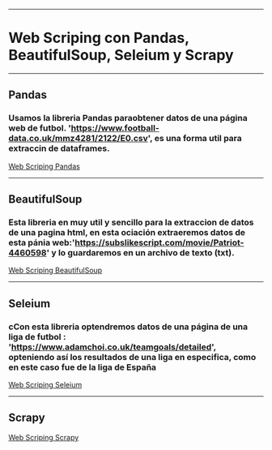 _________
# Web Scriping con Pandas, BeautifulSoup, Seleium y Scrapy
_________

## Pandas

### Usamos la libreria Pandas paraobtener datos de una página web de futbol. 'https://www.football-data.co.uk/mmz4281/2122/E0.csv', es una forma util para extraccin de dataframes.

[Web Scriping Pandas](https://github.com/Jhlirion/WebScraping/blob/main/venv/WS_pandas/WS_pandas.ipynb)

________

## BeautifulSoup

### Esta libreria en muy util y sencillo para la extraccion de datos de una pagina html, en esta ociación extraeremos datos de esta pánia web:'https://subslikescript.com/movie/Patriot-4460598' y lo guardaremos en un archivo de texto (txt).

[Web Scriping BeautifulSoup](https://github.com/Jhlirion/WebScraping/tree/main/venv/WS_beautifulsoup)

_________
## Seleium

### cCon esta libreria optendremos datos de una página de una liga de futbol : 'https://www.adamchoi.co.uk/teamgoals/detailed', opteniendo así los resultados de una liga en especifica, como en este caso fue de la liga de España

[Web Scriping Seleium](https://github.com/Jhlirion/WebScraping/tree/main/venv/ws_selenium)

_____
## Scrapy

[Web Scriping Scrapy](https://github.com/Jhlirion/WebScraping/blob/main/venv/WS_scrapy/WS_scrapy.ipynb)